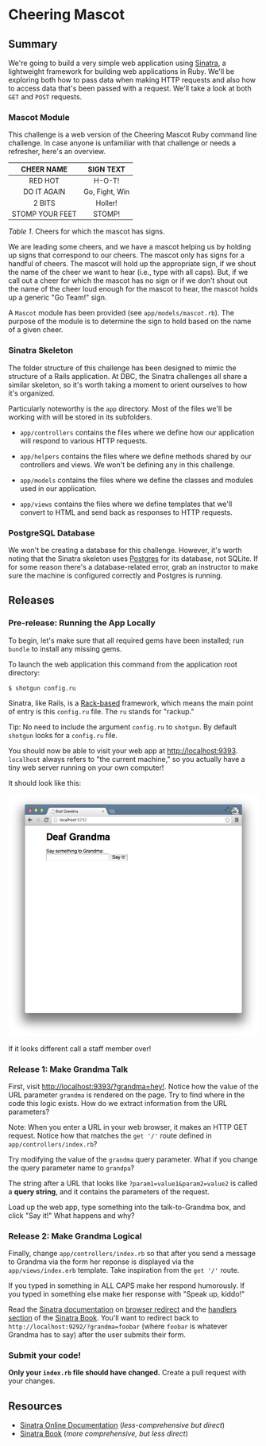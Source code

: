 # Cheering Mascot

## Summary

We're going to build a very simple web application using [Sinatra](http://www.sinatrarb.com/documentation.html), a lightweight framework for building web applications in Ruby.  We'll be exploring both how to pass data when making HTTP requests and also how to access data that's been passed with a request.  We'll take a look at both `GET` and `POST` requests.

### Mascot Module
This challenge is a web version of the Cheering Mascot Ruby command line challenge.  In case anyone is unfamiliar with that challenge or needs a refresher, here's an overview.

| CHEER NAME      | SIGN TEXT      |
| :-------------: | :------------: |
| RED HOT         | H-O-T!         |
| DO IT AGAIN     | Go, Fight, Win |
| 2 BITS          | Holler!        |
| STOMP YOUR FEET | STOMP!         |

  *Table 1*.  Cheers for which the mascot has signs.

We are leading some cheers, and we have a mascot helping us by holding up signs that correspond to our cheers.  The mascot only has signs for a handful of cheers.  The mascot will hold up the appropriate sign, if we shout the name of the cheer we want to hear (i.e., type with all caps).  But, if we call out a cheer for which the mascot has no sign or if we don't shout out the name of the cheer loud enough for the mascot to hear, the mascot holds up a generic "Go Team!" sign.

A `Mascot` module has been provided (see `app/models/mascot.rb`).  The purpose of the module is to determine the sign to hold based on the name of a given cheer.

### Sinatra Skeleton
The folder structure of this challenge has been designed to mimic the structure of a Rails application.  At DBC, the Sinatra challenges all share a similar skeleton, so it's worth taking a moment to orient ourselves to how it's organized.

Particularly noteworthy is the `app` directory.  Most of the files we'll be working with will be stored in its subfolders.

- `app/controllers` contains the files where we define how our application will respond to various HTTP requests.

- `app/helpers` contains the files where we define methods shared by our controllers and views.  We won't be defining any in this challenge.

- `app/models` contains the files where we define the classes and modules used in our application.

- `app/views` contains the files where we define templates that we'll convert to HTML and send back as responses to HTTP requests.

### PostgreSQL Database
We won't be creating a database for this challenge.  However, it's worth noting that the Sinatra skeleton uses [Postgres](http://www.postgresql.org/) for its database, not SQLite.  If for some reason there's a database-related error, grab an instructor to make sure the machine is configured correctly and Postgres is running.


## Releases
### Pre-release: Running the App Locally
To begin, let's make sure that all required gems have been installed; run `bundle` to install any missing gems.  

To launch the web application this command from the application root directory:

```text
$ shotgun config.ru
```

Sinatra, like Rails, is a [Rack-based](http://rack.github.com/) framework, which means the main point of entry is this `config.ru` file.  The `ru` stands for "rackup."

Tip: No need to include the argument `config.ru` to `shotgun`. By default `shotgun` looks for a `config.ru` file.

You should now be able to visit your web app at [http://localhost:9393](http://localhost:9393).  `localhost` always refers to "the current machine," so you actually have a tiny web server running on your own computer!

It should look like this:

<p style="text-align: center"><img src="screenshot.png"></p>

If it looks different call a staff member over!

### Release 1: Make Grandma Talk

First, visit [http://localhost:9393/?grandma=hey!](http://localhost:9393/?grandma=hey!).  Notice how the value of the URL parameter `grandma` is rendered on the page.  Try to find where in the code this logic exists.  How do we extract information from the URL parameters?

Note: When you enter a URL in your web browser, it makes an HTTP GET request. Notice how that matches the `get '/'` route defined in `app/controllers/index.rb`?

Try modifying the value of the `grandma` query parameter. What if you change the query parameter name to `grandpa`?

The string after a URL that looks like `?param1=value1&param2=value2` is called a **query string**, and it contains the parameters of the request.

Load up the web app, type something into the talk-to-Grandma box, and click "Say it!"  What happens and why?

### Release 2:  Make Grandma Logical

Finally, change `app/controllers/index.rb` so that after you send a message to Grandma via the form her reponse is displayed via the `app/views/index.erb` template. Take inspiration from the `get '/'` route.

If you typed in something in ALL CAPS make her respond humorously.  If you typed in something else make her response with "Speak up, kiddo!"

Read the [Sinatra documentation][] on [browser redirect][] and the [handlers section][] of the [Sinatra Book][].  You'll want to redirect back to `http://localhost:9292/?grandma=foobar` (where `foobar` is whatever Grandma has to say) after the user submits their form.

### Submit your code!

**Only your `index.rb` file should have changed.**  Create a pull request with your changes.

## Resources

* [Sinatra Online Documentation][Sinatra] (_less-comprehensive but direct_)
* [Sinatra Book][Sinatra Book] (_more comprehensive, but less direct_)

[Sinatra documentation]: http://www.sinatrarb.com/intro
[browser redirect]: http://www.sinatrarb.com/intro#Browser%20Redirect
[handlers section]: http://sinatra-book.zencephalon.com/#handlers
[Sinatra Book]: http://sinatra-book.zencephalon.com/
[Sinatra]: http://www.sinatrarb.com/
